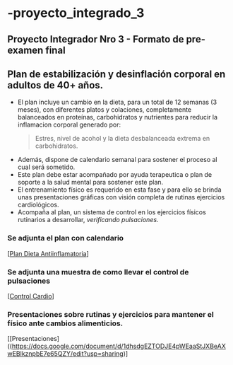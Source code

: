 # -proyecto_integrado_3
## Proyecto Integrador Nro 3 - Formato de pre-examen final

## Plan de estabilización y desinflación corporal en adultos de 40+ años.

* El plan incluye un cambio en la dieta, para un total de 12 semanas (3 meses), con diferentes platos y colaciones, completamente balanceados en proteínas, carbohidratos y nutrientes para reducir la inflamacion corporal generado por:
  > Estres, nivel de acohol y la dieta desbalanceada extrema en carbohidratos.
* Además, dispone de calendario semanal para sostener el proceso al cual será sometido.
* Este plan debe estar acompañado por ayuda terapeutica o plan de soporte a la salud mental para sostener este plan.
* El entrenamiento físico es requerido en esta fase y para ello se brinda unas presentaciones gráficas con visión completa de rutinas ejercicios cardiológicos.
* Acompaña al plan, un sistema de control en los ejercicios físicos rutinarios a desarrollar, _verificando pulsaciones_.

### Se adjunta el plan  con calendario
[[Plan Dieta Antiinflamatoria](https://docs.google.com/document/d/1dhsdgEZTODJE4pWEaaStJXBeAXwEBlkznpbE7e65QZY/edit?usp=sharing)]



### Se adjunta una muestra de como llevar el control de pulsaciones
[[Control Cardio](https://docs.google.com/spreadsheets/d/1CbluZ9xttA8usPzBTq-lCwXrYp1YmYzl7SE9vWmK1xM/edit?usp=sharing)]

### Presentaciones sobre rutinas y ejercicios para mantener el físico ante cambios alimenticios.
[[Presentaciones]((https://docs.google.com/document/d/1dhsdgEZTODJE4pWEaaStJXBeAXwEBlkznpbE7e65QZY/edit?usp=sharing)]
